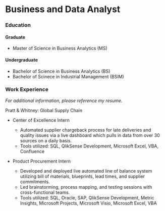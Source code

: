 # Business and Data Analyst

### Education

#### Graduate
- Master of Science in Business Analytics (MS)

#### Undergraduate
- Bachelor of Science in Business Analytics (BS)
- Bachelor of Scinece in Industrial Management (BSIM)

### Work Experience 
*For additional information, please reference my resume.*

Pratt & Whitney: Global Supply Chain
- Center of Excellence Intern
    - Automated supplier chargeback process for late deliveries and quality issues via a live dashboard which pulls in data from over 30 sources on a daily basis.
    - Tools utilized: SQL, QlikSense Development, Microsoft Excel, VBA, Confluence
      
 - Product Procurement Intern
    - Developed and deployed live automated line of balance system utilizing bill of materials, blueprints, lead times, and supplier commitments.
    - Led brainstorming, process mapping, and testing sessions with cross-functional teams.
    - Tools utilized: SQL, Oracle, SAP, QlikSense Development, Metric Insights, Microsoft Projects, Microsoft Visio, Microsoft Excel, VBA
